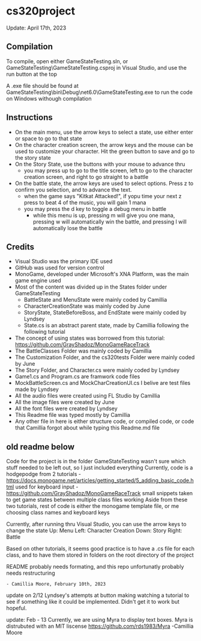 # cs320project

Update: April 17th, 2023

## Compilation
To compile, open either GameStateTesting.sln, or GameStateTesting\GameStateTesting.csproj in Visual Studio, and use the run button at the top

A .exe file should be found at GameStateTesting\bin\Debug\net6.0\GameStateTesting.exe to run the code on Windows withough compilation

## Instructions
- On the main menu, use the arrow keys to select a state, use either enter or space to go to that state
- On the character creation screen, the arrow keys and the mouse can be used to customize your character. Hit the green button to save and go to the story state
- On the Story State, use the buttons with your mouse to advance thru
	- you may press up to go to the title screen, left to go to the character creation screen, and right to go straight to a battle
- On the battle state, the arrow keys are used to select options. Press z to confirm you selection, and to advance the text.
	- when the game says "Kitkat Attacked!", if yopu time your next z press to beat 4 of the music, you will gain 1 mana
	- you may press the d key to toggle a debug menu in battle
		- while this menu is up, pressing m will give you one mana, pressing w will automatically win the battle, and pressing l will automatically lose the battle

## Credits
- Visual Studio was the primary IDE used
- GitHub was used for version control
- MonoGame, developed under Microsoft's XNA Platform, was the main game engine used
- Most of the content was divided up in the States folder under GameStateTesting
	- BattleState and MenuState were mainly coded by Camillia
	- CharacterCreationState was mainly coded by June
	- StoryState, StateBeforeBoss, and EndState were mainly coded by Lyndsey
	- State.cs is an abstract parent state, made by Camillia following the following tutorial
- The concept of using states was borrowed from this tutorial: https://github.com/GrayShadoz/MonoGameRaceTrack
- The BattleClasses Folder was mainly coded by Camillia
- The Customization Folder, and the cs320tests Folder were mainly coded by June
- The Story Folder, and Character.cs were mainly coded by Lyndsey
- Game1.cs and Program.cs are framwork code files
- MockBattleScreen.cs and MockCharCreationUI.cs I belive are test files made by Lyndsey
- All the audio files were created using FL Studio by Camillia
- All the image files were created by June
- All the font files were created by Lyndsey
- This Readme file was typed mostly by Camillia
- Any other file in here is either structure code, or compiled code, or code that Camillia forgot about while typing this Readme.md file




## old readme below

Code for the project is in the folder GameStateTesting
wasn't sure which stuff needed to be left out, so I just included everything
Currently, code is a hodgepodge from 2 tutorials
	- https://docs.monogame.net/articles/getting_started/5_adding_basic_code.html
		used for keyboard input
	- https://github.com/GrayShadoz/MonoGameRaceTrack
		small snippets taken to get game states between multiple class files working
Aside from these two tutorials, rest of code is either the monogame template file, or me choosing class names and keyboard keys

Currently, after running thru Visual Studio, you can use the arrow keys to change the state
	Up: Menu
	Left: Character Creation
	Down: Story
	Right: Battle

Based on other tutorials, it seems good practice is to have a .cs file for each class, and to have them stored in folders on the root directory of the project

README probably needs formating, and this repo unfortunatly probably needs restructuring

	- Camillia Moore, February 10th, 2023

update on 2/12
	Lyndsey's attempts at button making watching a tutorial to see if something like it could be implemented. Didn't get it to work but hopeful.

update: Feb - 13
	Currently, we are using Myra to display text boxes. Myra is distrubuted with an MIT liscense 
	https://github.com/rds1983/Myra
	 -Camillia Moore